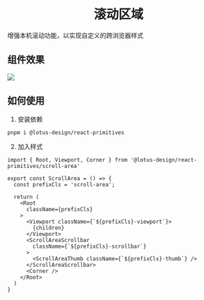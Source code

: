 <h1 align="center">
  滚动区域
</h1>

增强本机滚动功能，以实现自定义的跨浏览器样式

## 组件效果

<image src="../ScrollArea.webp"></image>

## 如何使用

1. 安装依赖

```sh
pnpm i @lotus-design/react-primitives
```

2. 加入样式

```tsx
import { Root, Viewport, Corner } from '@lotus-design/react-primitives/scroll-area'

export const ScrollArea = () => {
  const prefixCls = 'scroll-area';

  return (
    <Root
      className={prefixCls}
    >
      <Viewport className={`${prefixCls}-viewport`}>
        {children}
      </Viewport>
      <ScrollAreaScrollbar
        className={`${prefixCls}-scrollbar`}
      >
        <ScrollAreaThumb className={`${prefixCls}-thumb`} />
      </ScrollAreaScrollbar>
      <Corner />
    </Root>
  )
}
```
